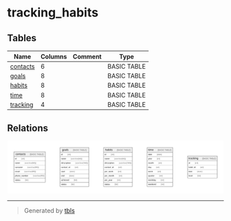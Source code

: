 # tracking_habits

## Tables

| Name | Columns | Comment | Type |
| ---- | ------- | ------- | ---- |
| [contacts](contacts.md) | 6 |  | BASIC TABLE |
| [goals](goals.md) | 8 |  | BASIC TABLE |
| [habits](habits.md) | 8 |  | BASIC TABLE |
| [time](time.md) | 8 |  | BASIC TABLE |
| [tracking](tracking.md) | 4 |  | BASIC TABLE |

## Relations

![er](schema.svg)

---

> Generated by [tbls](https://github.com/k1LoW/tbls)
